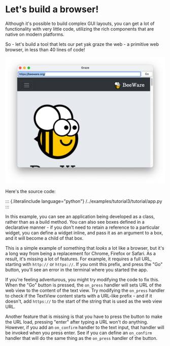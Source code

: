 # Let's build a browser!

Although it's possible to build complex GUI layouts, you can get a lot
of functionality with very little code, utilizing the rich components
that are native on modern platforms.

So - let's build a tool that lets our pet yak graze the web - a
primitive web browser, in less than 40 lines of code!

![image](screenshots/tutorial-3.png)

Here's the source code:

::: {.literalinclude language="python"}
/../examples/tutorial3/tutorial/app.py
:::

In this example, you can see an application being developed as a class,
rather than as a build method. You can also see boxes defined in a
declarative manner - if you don't need to retain a reference to a
particular widget, you can define a widget inline, and pass it as an
argument to a box, and it will become a child of that box.

This is a simple example of something that *looks* a lot like a browser,
but it's a long way from being a replacement for Chrome, Firefox or
Safari. As a result, it's missing a lot of features. For example, it
requires a full URL, starting with `http://` or `https://`. If you omit
this prefix, and press the "Go" button, you'll see an error in the
terminal where you started the app.

If you're feeling adventurous, you might try modifying the code to fix
this. When the "Go" button is pressed, the `on_press` handler will sets
URL of the web view to the content of the text view. Try modifying the
`on_press` handler to check if the TextView content starts with a
URL-like prefix - and if it doesn't, add `https://` to the start of the
string that is used as the web view URL.

Another feature that is missing is that you have to press the button to
make the URL load, pressing "enter" after typing a URL won't do
anything. However, if you add an `on_confirm` handler to the text input,
that handler will be invoked when you press enter. See if you can define
an `on_confirm` handler that will do the same thing as the `on_press`
handler of the button.

